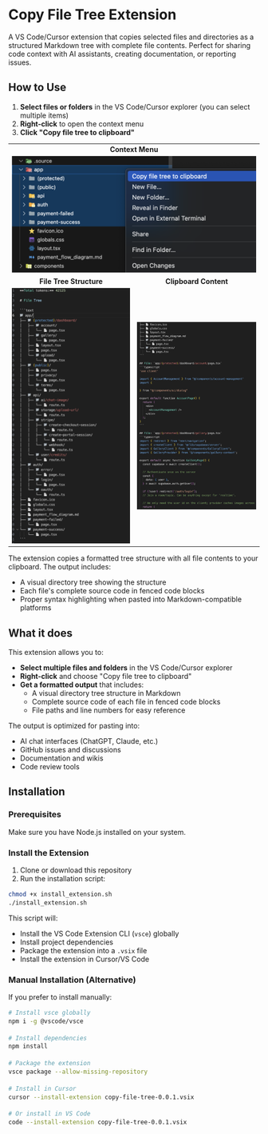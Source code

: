 # Copy File Tree Extension

A VS Code/Cursor extension that copies selected files and directories as a structured Markdown tree with complete file contents. Perfect for sharing code context with AI assistants, creating documentation, or reporting issues.

## How to Use

1. **Select files or folders** in the VS Code/Cursor explorer (you can select multiple items)
2. **Right-click** to open the context menu  
3. **Click "Copy file tree to clipboard"**

<div align="center">
  <table>
    <tr>
      <td align="center" colspan="2"><b>Context Menu</b></td>
    </tr>
    <tr>
      <td align="center" colspan="2"><img src="screenshots/context-menu-1.png" width="600" alt="Context Menu"></td>
    </tr>
    <tr>
      <td align="center"><b>File Tree Structure</b></td>
      <td align="center"><b>Clipboard Content</b></td>
    </tr>
    <tr>
      <td><img src="screenshots/file-tree.png" width="400" alt="File Tree"></td>
      <td><img src="screenshots/file-clipboard.png" width="400" alt="Clipboard Content"></td>
    </tr>
  </table>
</div>

The extension copies a formatted tree structure with all file contents to your clipboard. The output includes:
- A visual directory tree showing the structure
- Each file's complete source code in fenced code blocks
- Proper syntax highlighting when pasted into Markdown-compatible platforms

## What it does

This extension allows you to:
- **Select multiple files and folders** in the VS Code/Cursor explorer
- **Right-click** and choose "Copy file tree to clipboard" 
- **Get a formatted output** that includes:
  - A visual directory tree structure in Markdown
  - Complete source code of each file in fenced code blocks
  - File paths and line numbers for easy reference

The output is optimized for pasting into:
- AI chat interfaces (ChatGPT, Claude, etc.)
- GitHub issues and discussions
- Documentation and wikis
- Code review tools

## Installation

### Prerequisites
Make sure you have Node.js installed on your system.

### Install the Extension

1. Clone or download this repository
2. Run the installation script:

```bash
chmod +x install_extension.sh
./install_extension.sh
```

This script will:
- Install the VS Code Extension CLI (`vsce`) globally
- Install project dependencies 
- Package the extension into a `.vsix` file
- Install the extension in Cursor/VS Code

### Manual Installation (Alternative)

If you prefer to install manually:

```bash
# Install vsce globally
npm i -g @vscode/vsce

# Install dependencies
npm install

# Package the extension
vsce package --allow-missing-repository 

# Install in Cursor
cursor --install-extension copy-file-tree-0.0.1.vsix

# Or install in VS Code
code --install-extension copy-file-tree-0.0.1.vsix
```

